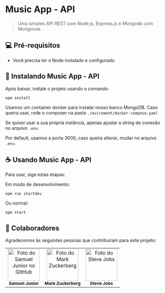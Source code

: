 # Music App - API


>  Uma simples API REST com Node.js, Express.js e Mongodb com Mongoose.

## 💻 Pré-requisitos

* Vocẽ precisa ter o Node instalado e configurado.

## 🚀 Instalando Music App - API

Após baixar, instale o projeto usando o comando:
```
npm install
```

Usamos um container docker para instalar nosso banco MongoDB.
Caso queira usar, rode o composer na pasta `./eviroment/docker-compose.yaml`

Se quiser usar a sua própria instância, apenas ajustar a string de conexão no arquivo `.env`.

Por default, usamos a porta 3000, caso queira alterar, mudar no arquivo `.env`.

## ☕ Usando Music App - API

Para usar, siga estas etapas:

Em modo de desenvolvimento:
```
npm run startdev
```

Ou normal:
```
npm start
```

## 🤝 Colaboradores

Agradecemos às seguintes pessoas que contribuíram para este projeto:

<table>
  <tr>
    <td align="center">
      <a href="#">
         <img src="https://avatars.githubusercontent.com/u/33516411?v=4" width="100px;" alt="Foto do Samuel Junior no GitHub"/><br>
        <sub>
          <b>Samuel Junior</b>
        </sub>
      </a>
    </td>
    <td align="center">
      <a href="#">
        <img src="https://s2.glbimg.com/FUcw2usZfSTL6yCCGj3L3v3SpJ8=/smart/e.glbimg.com/og/ed/f/original/2019/04/25/zuckerberg_podcast.jpg" width="100px;" alt="Foto do Mark Zuckerberg"/><br>
        <sub>
          <b>Mark Zuckerberg</b>
        </sub>
      </a>
    </td>
    <td align="center">
      <a href="#">
        <img src="https://miro.medium.com/max/360/0*1SkS3mSorArvY9kS.jpg" width="100px;" alt="Foto do Steve Jobs"/><br>
        <sub>
          <b>Steve Jobs</b>
        </sub>
      </a>
    </td>
  </tr>
</table>

